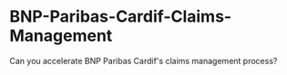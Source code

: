 # BNP-Paribas-Cardif-Claims-Management
Can you accelerate BNP Paribas Cardif's claims management process?
